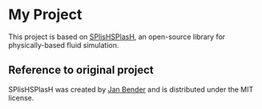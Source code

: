# My Project

This project is based on [SPlisHSPlasH](https://github.com/InteractiveComputerGraphics/SPlisHSPlasH), an open-source library for physically-based fluid simulation.

## Reference to original project

SPlisHSPlasH was created by [Jan Bender](https://animation.rwth-aachen.de/person/1/) and is distributed under the MIT license.
